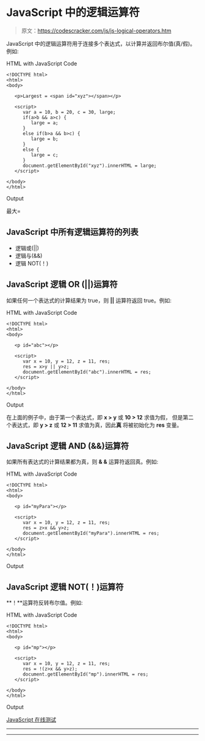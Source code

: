 # JavaScript 中的逻辑运算符

> 原文：<https://codescracker.com/js/js-logical-operators.htm>

JavaScript 中的逻辑运算符用于连接多个表达式，以计算并返回布尔值(真/假)。例如:

HTML with JavaScript Code

```
<!DOCTYPE html>
<html>
<body>

   <p>Largest = <span id="xyz"></span></p>

   <script>
      var a = 10, b = 20, c = 30, large;
      if(a>b && a>c) {
         large = a;
      }
      else if(b>a && b>c) {
         large = b;
      }
      else {
         large = c;
      }
      document.getElementById("xyz").innerHTML = large;
   </script>

</body>
</html>
```

Output

最大=

## JavaScript 中所有逻辑运算符的列表

*   逻辑或(||)
*   逻辑与(&&)
*   逻辑 NOT(！)

## JavaScript 逻辑 OR (||)运算符

如果任何一个表达式的计算结果为 true，则 **||** 运算符返回 true。例如:

HTML with JavaScript Code

```
<!DOCTYPE html>
<html>
<body>

   <p id="abc"></p>

   <script>
      var x = 10, y = 12, z = 11, res;
      res = x>y || y>z;
      document.getElementById("abc").innerHTML = res;
   </script>

</body>
</html>
```

Output

在上面的例子中，由于第一个表达式，即 **x > y** 或 **10 > 12** 求值为假， 但是第二个表达式，即 **y > z** 或 **12 > 11** 求值为真，因此**真** 将被初始化为 **res** 变量。

## JavaScript 逻辑 AND (&&)运算符

如果所有表达式的计算结果都为真，则 **& &** 运算符返回真。例如:

HTML with JavaScript Code

```
<!DOCTYPE html>
<html>
<body>

   <p id="myPara"></p>

   <script>
      var x = 10, y = 12, z = 11, res;
      res = z>x && y>z;
      document.getElementById("myPara").innerHTML = res;
   </script>

</body>
</html>
```

Output

## JavaScript 逻辑 NOT(！)运算符

**！**运算符反转布尔值。例如:

HTML with JavaScript Code

```
<!DOCTYPE html>
<html>
<body>

   <p id="mp"></p>

   <script>
      var x = 10, y = 12, z = 11, res;
      res = !(z>x && y>z);
      document.getElementById("mp").innerHTML = res;
   </script>

</body>
</html>
```

Output

[JavaScript 在线测试](/exam/showtest.php?subid=6)

* * *

* * *